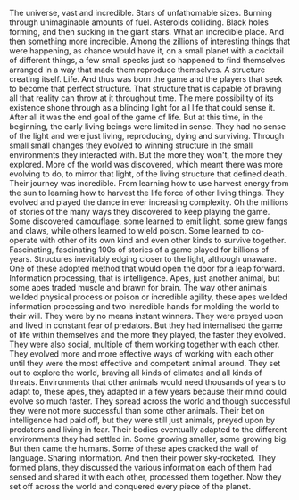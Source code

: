 The universe, vast and incredible. Stars of unfathomable sizes. Burning through unimaginable amounts of fuel. Asteroids colliding. Black holes forming, and then sucking in the giant stars. What an incredible place. And then something more incredible. Among the zillions of interesting things that were happening, as chance would have it, on a small planet with a cocktail of different things, a few small specks just so happened to find themselves arranged in a way that made them reproduce themselves. A structure creating itself. Life. And thus was born the game and the players that seek to become that perfect structure. That structure that is capable of braving all that reality can throw at it throughout time. The mere possibility of its existence shone through as a blinding light for all life that could sense it. After all it was the end goal of the game of life.
But at this time, in the beginning, the early living beings were limited in sense. They had no sense of the light and were just living, reproducing, dying and surviving.
Through small small changes they evolved to winning structure in the small environments they interacted with. But the more they won't, the more they explored. More of the world was discovered, which meant there was more evolving to do, to mirror that light, of the living structure that defined death.
Their journey was incredible. From learning how to use harvest energy from the sun to learning how to harvest the life force of other living things. They evolved and played the dance in ever increasing complexity. Oh the millions of stories of the many ways they discovered to keep playing the game. Some discovered camouflage, some learned to emit light, some grew fangs and claws, while others learned to wield poison. Some learned to co-operate with other of its own kind and even other kinds to survive together. Fascinating, fascinating 100s of stories of a game played for billions of years. Structures inevitably edging closer to the light, although unaware.
One of these adopted method that would open the door for a leap forward. Information processing, that is intelligence. Apes, just another animal, but some apes traded muscle and brawn for brain. The way other animals weilded physical process or poison or incredible agility, these apes weilded information processing and two incredible hands for molding the world to their will. They were by no means instant winners. They were preyed upon and lived in constant fear of predators. But they had internalised the game of life within themselves and the more they played, the faster they evolved. They were also social, multiple of them working together with each other. They evolved more and more effective ways of working with each other until they were the most effective and competent animal around. They set out to explore the world, braving all kinds of climates and all kinds of threats. Environments that other animals would need thousands of years to adapt to, these apes, they adapted in a few years because their mind could evolve so much faster.
They spread across the world and though successful they were not more successful than some other animals. Their bet on intelligence had paid off, but they were still just animals, preyed upon by predators and living in fear. Their bodies eventually adapted to the different environments they had settled in. Some growing smaller, some growing big. But then came the humans. Some of these apes cracked the wall of language. Sharing information. And then their power sky-rocketed. They formed plans, they discussed the various information each of them had sensed and shared it with each other, processed them together. Now they set off across the world and conquered every piece of the planet.